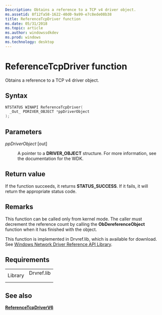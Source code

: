 ```yaml
---
Description: Obtains a reference to a TCP v4 driver object.
ms.assetid: 8f12fa58-1622-40d0-9a99-e7c8ede08b38
title: ReferenceTcpDriver function
ms.date: 05/31/2018
ms.topic: article
ms.author: windowssdkdev
ms.prod: windows
ms.technology: desktop
---
```


# ReferenceTcpDriver function

Obtains a reference to a TCP v4 driver object.

## Syntax


```C++
NTSTATUS WINAPI ReferenceTcpDriver(
  _Out_ PDRIVER_OBJECT *ppDriverObject
);
```



## Parameters

<dl> <dt>

*ppDriverObject* \[out\]
</dt> <dd>

A pointer to a **DRIVER\_OBJECT** structure. For more information, see the documentation for the WDK.

</dd> </dl>

## Return value

If the function succeeds, it returns **STATUS\_SUCCESS**. If it fails, it will return the appropriate status code.

## Remarks

This function can be called only from kernel mode. The caller must decrement the reference count by calling the **ObDereferenceObject** function when it has finished with the object.

This function is implemented in Drvref.lib, which is available for download. See [Windows Network Driver Reference API Library](Http://go.microsoft.com/fwlink/p/?linkid=85310).

## Requirements



|                    |                                                                                       |
|--------------------|---------------------------------------------------------------------------------------|
| Library<br/> | <dl> <dt>Drvref.lib</dt> </dl> |



## See also

<dl> <dt>

[**ReferenceTcpDriverV6**](referencetcpdriverv6.md)
</dt> </dl>

 

 




